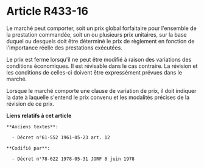 # Article R433-16

Le marché peut comporter, soit un prix global forfaitaire pour l'ensemble de la prestation commandée, soit un ou plusieurs
prix unitaires, sur la base duquel ou desquels doit être déterminé le prix de règlement en fonction de l'importance réelle
des prestations exécutées.

Le prix est ferme lorsqu'il ne peut être modifié à raison des variations des conditions économiques. Il est révisable dans le
cas contraire. La révision et les conditions de celles-ci doivent être expressément prévues dans le marché.

Lorsque le marché comporte une clause de variation de prix, il doit indiquer la date à laquelle s'entend le prix convenu et
les modalités précises de la révision de ce prix.

**Liens relatifs à cet article**

	**Anciens textes**:

	  - Décret n°61-552 1961-05-23 art. 12

	**Codifié par**:

	  - Décret n°78-622 1978-05-31 JORF 8 juin 1978
